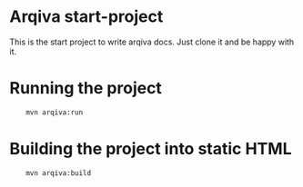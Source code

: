 # Arqiva start-project
This is the start project to write arqiva docs. Just clone it and be happy with it.

# Running the project
```bash
    mvn arqiva:run
```


# Building the project into static HTML
```bash
    mvn arqiva:build
```